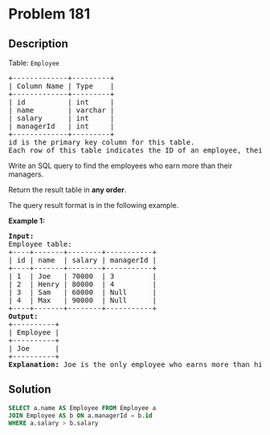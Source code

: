 # Problem 181

## Description

Table: `Employee`

<pre>
+-------------+---------+
| Column Name | Type    |
+-------------+---------+
| id          | int     |
| name        | varchar |
| salary      | int     |
| managerId   | int     |
+-------------+---------+
id is the primary key column for this table.
Each row of this table indicates the ID of an employee, their name, salary, and the ID of their manager.
</pre>

Write an SQL query to find the employees who earn more than their managers.

Return the result table in **any order**.

The query result format is in the following example.

**Example 1:**

<pre>
<b>Input:</b> 
Employee table:
+----+-------+--------+-----------+
| id | name  | salary | managerId |
+----+-------+--------+-----------+
| 1  | Joe   | 70000  | 3         |
| 2  | Henry | 80000  | 4         |
| 3  | Sam   | 60000  | Null      |
| 4  | Max   | 90000  | Null      |
+----+-------+--------+-----------+
<b>Output:</b> 
+----------+
| Employee |
+----------+
| Joe      |
+----------+
<b>Explanation:</b> Joe is the only employee who earns more than his manager.
</pre>

## Solution

```sql
SELECT a.name AS Employee FROM Employee a
JOIN Employee AS b ON a.managerId = b.id
WHERE a.salary > b.salary
```
